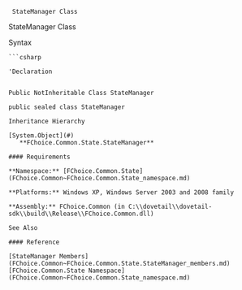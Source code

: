 ﻿     StateManager Class                                                   

StateManager Class

Syntax

```vbnet
```csharp

'Declaration
 

Public NotInheritable Class StateManager 

public sealed class StateManager 

Inheritance Hierarchy

[System.Object](#)  
   **FChoice.Common.State.StateManager**  

#### Requirements

**Namespace:** [FChoice.Common.State](FChoice.Common~FChoice.Common.State_namespace.md)

**Platforms:** Windows XP, Windows Server 2003 and 2008 family

**Assembly:** FChoice.Common (in C:\\dovetail\\dovetail-sdk\\build\\Release\\FChoice.Common.dll)

See Also

#### Reference

[StateManager Members](FChoice.Common~FChoice.Common.State.StateManager_members.md)  
[FChoice.Common.State Namespace](FChoice.Common~FChoice.Common.State_namespace.md)